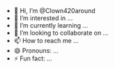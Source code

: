 - 👋 Hi, I’m @Clown420around
- 👀 I’m interested in ...
- 🌱 I’m currently learning ...
- 💞️ I’m looking to collaborate on ...
- 📫 How to reach me ...
- 😄 Pronouns: ...
- ⚡ Fun fact: ...

<!---
Clown420around/Clown420around is a ✨ special ✨ repository because its `README.md` (this file) appears on your GitHub profile.
You can click the Preview link to take a look at your changes.
--->
